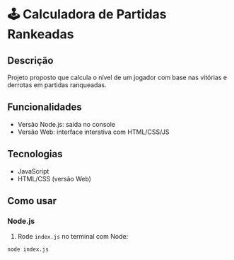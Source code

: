 # 🕹️ Calculadora de Partidas Rankeadas

## Descrição

Projeto proposto que calcula o nível de um jogador com base nas vitórias e derrotas em partidas ranqueadas.

## Funcionalidades

- Versão Node.js: saída no console
- Versão Web: interface interativa com HTML/CSS/JS

## Tecnologias

- JavaScript
- HTML/CSS (versão Web)

## Como usar

### Node.js
1. Rode `index.js` no terminal com Node:
```bash
node index.js

